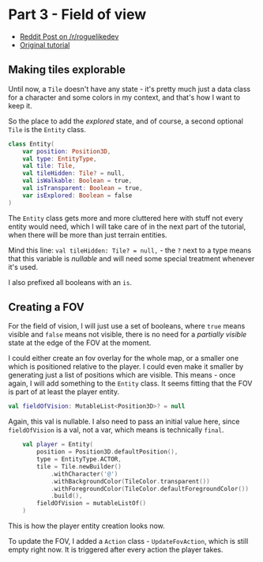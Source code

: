 # Part 3 - Field of view

- [Reddit Post on /r/roguelikedev](https://old.reddit.com/r/roguelikedev/comments/hif9df/roguelikedev_does_the_complete_roguelike_tutorial/)
- [Original tutorial](http://rogueliketutorials.com/tutorials/tcod/v2/part-4/)

## Making tiles explorable

Until now, a `Tile` doesn't have any state - it's pretty much just a data class for a character and some colors
in my context, and that's how I want to keep it.  

So the place to add the _explored_ state, and of course, a second optional `Tile` is the `Entity` class.
```kotlin
class Entity(
    var position: Position3D,
    val type: EntityType,
    val tile: Tile,
    val tileHidden: Tile? = null,
    val isWalkable: Boolean = true,
    val isTransparent: Boolean = true,
    var isExplored: Boolean = false
)
```
The `Entity` class gets more and more cluttered here with stuff not every entity would need, 
which I will take care of in the next part of the tutorial, when there will be more than just terrain entities.

Mind this line: `val tileHidden: Tile? = null,` - the `?` next to a type means that this variable is _nullable_ and
will need some special treatment whenever it's used.

I also prefixed all booleans with an `is`.

## Creating a FOV

For the field of vision, I will just use a set of booleans, where `true` means visible and `false` means not visible,
there is no need for a _partially visible_ state at the edge of the FOV at the moment.

I could either create an fov overlay for the whole map, or a smaller one which is positioned relative to the player. I 
could even make it smaller by generating just a list of positions which are visible. This means - once again, I will
add something to the `Entity` class. It seems fitting that the FOV is part of at least the player entity.

```kotlin
val fieldOfVision: MutableList<Position3D>? = null
```

Again, this val is nullable. I also need to pass an initial value here, since `fieldOfVision` is a val, not a var,
which means is technically `final`.

```kotlin
    val player = Entity(
        position = Position3D.defaultPosition(),
        type = EntityType.ACTOR,
        tile = Tile.newBuilder()
            .withCharacter('@')
            .withBackgroundColor(TileColor.transparent())
            .withForegroundColor(TileColor.defaultForegroundColor())
            .build(),
        fieldOfVision = mutableListOf()
    )
```

This is how the player entity creation looks now.

To update the FOV, I added a `Action` class - `UpdateFovAction`, which is still empty right now. It is triggered after
every action the player takes.
